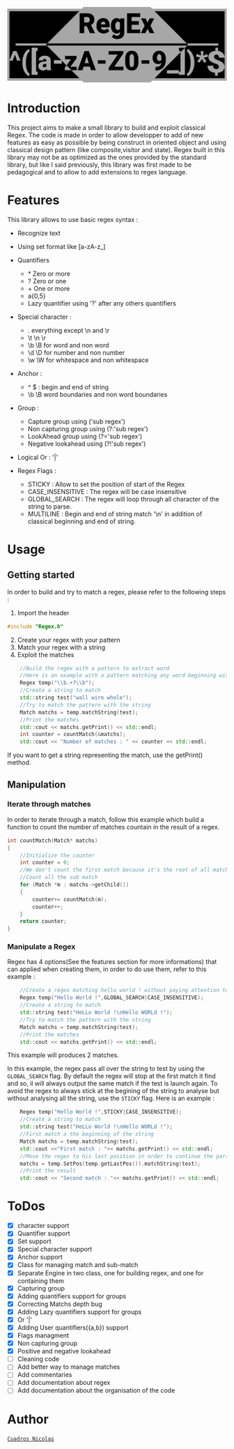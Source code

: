 ![](Ressources/Log.png)
# Introduction

This project aims to make a small library to build and exploit classical Regex.
The code is made in order to allow developper to add of new features as easy as possible
by being construct in oriented object and using classical design pattern (like composite,visitor and state).
Regex built in this library may not be as optimized as the ones provided by the standard library, but like I said previously, this library was first made to be pedagogical and to allow to add extensions to regex language.

# Features

This library allows to use basic regex syntax :

 - Recognize text
 - Using set format like [a-zA-z_]
 - Quantifiers
	- \* Zero or more
	- ? Zero or one
	- \+ One or more
	- a{0,5}
	- Lazy quantifier using '?' after any others quantifiers
- Special character :
	- . everything except \n and \r
	- \t \n \r
	- \b \B for word and non word
	- \d \D for number and non number
	- \w \W for whitespace and non whitespace

- Anchor :
	- ^ $ : begin and end of string
	- \b \B word boundaries and non word boundaries
- Group :
	- Capture group using ('sub regex')
	- Non capturing group using (?:'sub regex')
	- LookAhead group using (?='sub regex')
	- Negative lookahead using (?!'sub regex')
- Logical Or : '|'
- Regex Flags :
	- STICKY : Allow to set the position of start of the Regex
	- CASE_INSENSITIVE : The regex will be case insensitive
	- GLOBAL_SEARCH : The regex will loop through all character of the string to parse.
	- MULTILINE : Begin and end of string match '\n' in addition of classical beginning and end of string.

# Usage

## Getting started

In order to build and try to match a regex, please refer to the following steps :

1. Import the header
```C++
#include "Regex.h"
```
2. Create your regex with your pattern
3. Match your regex with a string
4. Exploit the matches

```C++
	//Build the regex with a pattern to extract word
	//Here is an example with a pattern matching any word beginning with 'w'
	Regex temp("\\b.+?\\b");
	//Create a string to match
	std::string test("wall wire whole");
	//Try to match the pattern with the string
	Match matchs = temp.matchString(test);
	//Print the matches
	std::cout << matchs.getPrint() << std::endl;
	int counter = countMatch(&matchs);
	std::cout << "Number of matches : " << counter << std::endl;
```

If you want to get a string representing the match, use the getPrint() method.

## Manipulation

### Iterate through matches

In order to iterate through a match, follow this example which build a function to count the number of matches countain in the result of a regex.
```C++
int countMatch(Match* matchs)
{
	//Initialize the counter
	int counter = 0;
	//We don't count the first match because it's the root of all matches.
	//Count all the sub match
	for (Match *m : matchs->getChild())
	{
		counter+= countMatch(m);
		counter++;
	}
	return counter;
}
```

### Manipulate a Regex

Regex has 4 options(See the features section for more informations) that can applied when creating them, in order to do use them, refer to this example :
```C++
	//Create a regex matching hello world ! without paying attention to the case of the character.
	Regex temp("Hello World !",GLOBAL_SEARCH|CASE_INSENSITIVE);
	//Create a string to match
	std::string test("HeLLo World !\nHello WORLd !");
	//Try to match the pattern with the string
	Match matchs = temp.matchString(test);
	//Print the matches
	std::cout << matchs.getPrint() << std::endl;
```
This example will produces 2 matches.

In this example, the regex pass all over the string to test by using the ``GLOBAL_SEARCH`` flag. By default the regex will stop at the first match it find and so, il will always output the same match if the test is launch again.
To avoid the regex to always stick at the begining of the string to analyse but without analysing all the string, use the ``STICKY`` flag.
Here is an example :
```C++
	Regex temp("Hello World !",STICKY|CASE_INSENSITIVE);
	//Create a string to match
	std::string test("HeLLo World !\nHello WORLd !");
	//First match a the beginning of the string
	Match matchs = temp.matchString(test);
	std::cout <<"First match : "<< matchs.getPrint() << std::endl;
	//Move the regex to his last position in order to continue the parsing.
	matchs = temp.SetPos(temp.getLastPos()).matchString(test);
	//Print the result
	std::cout << "Second match : "<< matchs.getPrint() << std::endl;
```

# ToDos

- [x] character support
- [x] Quantifier support
- [x] Set support
- [x] Special character support
- [x] Anchor support
- [x] Class for managing match and sub-match
- [x] Separate Engine in two class, one for building regex, and one for containing them
- [x] Capturing group
- [x] Adding quantifiers  support for groups
- [x] Correcting Matchs depth bug
- [x] Adding Lazy quantifiers support for groups
- [x] Or '|'
- [x] Adding User quantifiers({a,b}) support
- [x] Flags managment
- [x] Non capturing group
- [x] Positive and negative lookahead
- [ ] Cleaning code
- [ ] Add better way to manage matches
- [ ] Add commentaries
- [ ] Add documentation about regex
- [ ] Add documentation about the organisation of the code

# Author

[```Cuadros Nicolas```](https://github.com/Inagaroth)